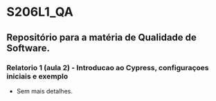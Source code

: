 # S206L1_QA
## Repositório para a matéria de Qualidade de Software.

### Relatorio 1 (aula 2) - Introducao ao Cypress, configuraçoes iniciais e exemplo
+ Sem mais detalhes.

